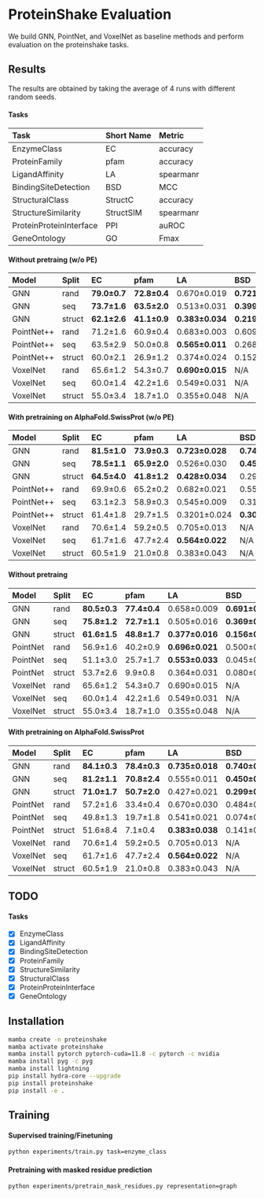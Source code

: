 # ProteinShake Evaluation

We build GNN, PointNet, and VoxelNet as baseline methods and perform evaluation on the proteinshake tasks.

## Results

The results are obtained by taking the average of 4 runs with different random seeds.

#### Tasks

| Task                    | Short Name | Metric    |
|:------------------------|:-----------|:----------|
| EnzymeClass             | EC         | accuracy  |
| ProteinFamily           | pfam       | accuracy  |
| LigandAffinity          | LA         | spearmanr |
| BindingSiteDetection    | BSD        | MCC       |
| StructuralClass         | StructC    | accuracy  |
| StructureSimilarity     | StructSIM  | spearmanr |
| ProteinProteinInterface | PPI        | auROC     |
| GeneOntology            | GO         | Fmax      |


#### Without pretraing (w/o PE)

| Model      | Split  | EC           | pfam         | LA              | BSD             | StructC      | StructSIM       | PPI             | GO              |
|:-----------|:-------|:-------------|:-------------|:----------------|:----------------|:-------------|:----------------|:----------------|:----------------|
| GNN        | rand   | __79.0±0.7__ | __72.8±0.4__ | 0.670±0.019     | __0.721±0.010__ | __49.5±1.2__ | 0.598±0.018     | __0.592±0.009__ | __0.704±0.001__ |
| GNN        | seq    | __73.7±1.6__ | __63.5±2.0__ | 0.513±0.031     | __0.399±0.020__ | __50.3±0.4__ | 0.663±0.016     | 0.598±0.003     | __0.582±0.018__ |
| GNN        | struct | __62.1±2.6__ | __41.1±0.9__ | __0.383±0.034__ | __0.219±0.022__ | __41.5±1.5__ | 0.518±0.010     | 0.500±0.018     | __0.474±0.014__ |
| PointNet++ | rand   | 71.2±1.6     | 60.9±0.4     | 0.683±0.003     | 0.609±0.006     | 29.3±1.3     | __0.627±0.006__ | 0.573±0.011     | 0.580±0.002     |
| PointNet++ | seq    | 63.5±2.9     | 50.0±0.8     | __0.565±0.011__ | 0.268±0.018     | 27.5±1.2     | __0.667±0.004__ | __0.611±0.005__ | 0.503±0.006     |
| PointNet++ | struct | 60.0±2.1     | 26.9±1.2     | 0.374±0.024     | 0.152±0.019     | 18.8±1.1     | 0.564±0.011     | __0.505±0.016__ | 0.448±0.008     |
| VoxelNet   | rand   | 65.6±1.2     | 54.3±0.7     | __0.690±0.015__ | N/A             | 22.1±1.4     | 0.620±0.010     | N/A             | 0.609±0.004     |
| VoxelNet   | seq    | 60.0±1.4     | 42.2±1.6     | 0.549±0.031     | N/A             | 21.6±1.2     | 0.644±0.008     | N/A             | 0.516±0.010     |
| VoxelNet   | struct | 55.0±3.4     | 18.7±1.0     | 0.355±0.048     | N/A             | 15.8±1.2     | __0.573±0.007__ | N/A             | 0.445±0.005     |

#### With pretraining on AlphaFold.SwissProt (w/o PE)

| Model      | Split  | EC           | pfam         | LA              | BSD             | StructC      | StructSIM       | PPI             | GO              |
|:-----------|:-------|:-------------|:-------------|:----------------|:----------------|:-------------|:----------------|:----------------|:----------------|
| GNN        | rand   | __81.5±1.0__ | __73.9±0.3__ | __0.723±0.028__ | __0.744±0.003__ | __49.8±0.7__ | 0.640±0.010     | __0.577±0.010__ | __0.718±0.002__ |
| GNN        | seq    | __78.5±1.1__ | __65.9±2.0__ | 0.526±0.030     | __0.459±0.008__ | __51.4±1.1__ | 0.699±0.007     | 0.587±0.010     | __0.621±0.004__ |
| GNN        | struct | __64.5±4.0__ | __41.8±1.2__ | __0.428±0.034__ | 0.299±0.023     | __46.7±0.9__ | 0.587±0.003     | __0.509±0.011__ | __0.509±0.008__ |
| PointNet++ | rand   | 69.9±0.6     | 65.2±0.2     | 0.682±0.021     | 0.550±0.005     | 33.6±1.8     | __0.654±0.009__ | 0.561±0.010     | 0.597±0.004     |
| PointNet++ | seq    | 63.1±2.3     | 58.9±0.3     | 0.545±0.009     | 0.319±0.001     | 34.5±1.0     | __0.722±0.005__ | __0.599±0.004__ | 0.515±0.005     |
| PointNet++ | struct | 61.4±1.8     | 29.7±1.5     | 0.3201±0.024    | __0.309±0.012__ | 25.8±1.2     | __0.629±0.008__ | 0.505±0.014     | 0.475±0.005     |
| VoxelNet   | rand   | 70.6±1.4     | 59.2±0.5     | 0.705±0.013     | N/A             | 28.4±0.9     | 0.620±0.010     | N/A             | 0.607±0.002     |
| VoxelNet   | seq    | 61.7±1.6     | 47.7±2.4     | __0.564±0.022__ | N/A             | 26.1±1.1     | 0.680±0.007     | N/A             | 0.528±0.005     |
| VoxelNet   | struct | 60.5±1.9     | 21.0±0.8     | 0.383±0.043     | N/A             | 18.4±0.3     | 0.571±0.009     | N/A             | 0.451±0.005     |


#### Without pretraing

| Model    | Split  | EC           | pfam         | LA              | BSD             | StructC      | StructSIM   | PPI             |
|:---------|:-------|:-------------|:-------------|:----------------|:----------------|:-------------|:------------|:----------------|
| GNN      | rand   | __80.5±0.3__ | __77.4±0.4__ | 0.658±0.009     | __0.691±0.015__ | __55.3±0.6__ | 0.696±0.001 | __0.572±0.006__ |
| GNN      | seq    | __75.8±1.2__ | __72.7±1.1__ | 0.505±0.016     | __0.369±0.017__ | __59.5±1.2__ | 0.744±0.005 | __0.578±0.008__ |
| GNN      | struct | __61.6±1.5__ | __48.8±1.7__ | __0.377±0.016__ | __0.156±0.020__ | __55.9±2.4__ | 0.634±0.006 | __0.499±0.005__ |
| PointNet | rand   | 56.9±1.6     | 40.2±0.9     | __0.696±0.021__ | 0.500±0.007     | 10.0±1.0     |             | 0.512±0.030     |
| PointNet | seq    | 51.1±3.0     | 25.7±1.7     | __0.553±0.033__ | 0.045±0.053     | 8.6±0.9      |             | 0.530±0.016     |
| PointNet | struct | 53.7±2.6     | 9.9±0.8      | 0.364±0.031     | 0.080±0.056     | 3.4±1.4      |             | 0.483±0.029     |
| VoxelNet | rand   | 65.6±1.2     | 54.3±0.7     | 0.690±0.015     | N/A             | 22.1±1.4     | 0.620±0.010 | N/A             |
| VoxelNet | seq    | 60.0±1.4     | 42.2±1.6     | 0.549±0.031     | N/A             | 21.6±1.2     | 0.644±0.008 | N/A             |
| VoxelNet | struct | 55.0±3.4     | 18.7±1.0     | 0.355±0.048     | N/A             | 15.8±1.2     | 0.573±0.007 | N/A             |

#### With pretraining on AlphaFold.SwissProt

| Model    | Split  | EC           | pfam         | LA              | BSD             | StructC      | StructSIM   | PPI             |
|:---------|:-------|:-------------|:-------------|:----------------|:----------------|:-------------|:------------|:----------------|
| GNN      | rand   | __84.1±0.3__ | __78.4±0.3__ | __0.735±0.018__ | __0.740±0.003__ | __57.5±0.8__ | 0.720±0.002 | __0.573±0.009__ |
| GNN      | seq    | __81.2±1.1__ | __70.8±2.4__ | 0.555±0.011     | __0.450±0.010__ | __62.4±1.1__ | 0.767±0.001 | __0.599±0.006__ |
| GNN      | struct | __71.0±1.7__ | __50.7±2.0__ | 0.427±0.021     | __0.299±0.009__ | __61.6±0.9__ | 0.665±0.008 | __0.507±0.004__ |
| PointNet | rand   | 57.2±1.6     | 33.4±0.4     | 0.670±0.030     | 0.484±0.013     | 8.9±0.9      |             | 0.517±0.013     |
| PointNet | seq    | 49.8±1.3     | 19.7±1.8     | 0.541±0.021     | 0.074±0.070     | 6.9±0.8      |             | 0.522±0.007     |
| PointNet | struct | 51.6±8.4     | 7.1±0.4      | __0.383±0.038__ | 0.141±0.013     | 5.2±0.6      |             | 0.494±0.008     |
| VoxelNet | rand   | 70.6±1.4     | 59.2±0.5     | 0.705±0.013     | N/A             | 28.4±0.9     | 0.620±0.010 | N/A             |
| VoxelNet | seq    | 61.7±1.6     | 47.7±2.4     | __0.564±0.022__ | N/A             | 26.1±1.1     | 0.680±0.007 | N/A             |
| VoxelNet | struct | 60.5±1.9     | 21.0±0.8     | 0.383±0.043     | N/A             | 18.4±0.3     | 0.571±0.009 | N/A             |

## TODO

#### Tasks

- [x] EnzymeClass
- [x] LigandAffinity
- [x] BindingSiteDetection
- [x] ProteinFamily
- [x] StructureSimilarity
- [x] StructuralClass
- [x] ProteinProteinInterface
- [x] GeneOntology

## Installation

```bash
mamba create -n proteinshake
mamba activate proteinshake
mamba install pytorch pytorch-cuda=11.8 -c pytorch -c nvidia
mamba install pyg -c pyg
mamba install lightning
pip install hydra-core --upgrade
pip install proteinshake
pip install -e .
```

## Training

#### Supervised training/Finetuning

```bash
python experiments/train.py task=enzyme_class
```

#### Pretraining with masked residue prediction

```bash
python experiments/pretrain_mask_residues.py representation=graph
```
